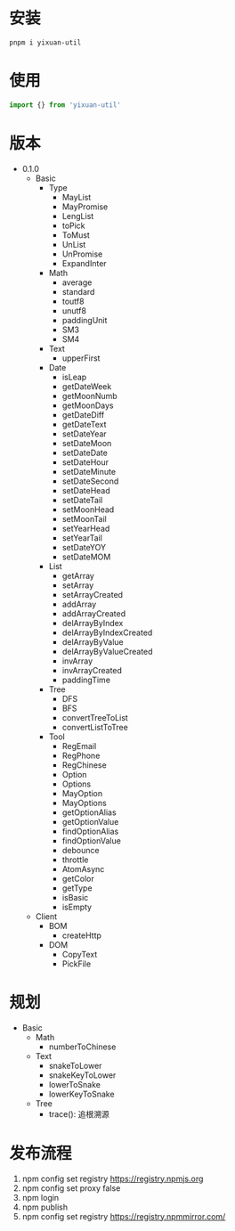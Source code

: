 # 安装

```
pnpm i yixuan-util
```

# 使用

```ts
import {} from 'yixuan-util'
```

# 版本

- 0.1.0
  - Basic
    - Type
      - MayList
      - MayPromise
      - LengList
      - toPick
      - ToMust
      - UnList
      - UnPromise
      - ExpandInter
    - Math
      - average
      - standard
      - toutf8
      - unutf8
      - paddingUnit
      - SM3
      - SM4
    - Text
      - upperFirst
    - Date
      - isLeap
      - getDateWeek
      - getMoonNumb
      - getMoonDays
      - getDateDiff
      - getDateText
      - setDateYear
      - setDateMoon
      - setDateDate
      - setDateHour
      - setDateMinute
      - setDateSecond
      - setDateHead
      - setDateTail
      - setMoonHead
      - setMoonTail
      - setYearHead
      - setYearTail
      - setDateYOY
      - setDateMOM
    - List
      - getArray
      - setArray
      - setArrayCreated
      - addArray
      - addArrayCreated
      - delArrayByIndex
      - delArrayByIndexCreated
      - delArrayByValue
      - delArrayByValueCreated
      - invArray
      - invArrayCreated
      - paddingTime
    - Tree
      - DFS
      - BFS
      - convertTreeToList
      - convertListToTree
    - Tool
      - RegEmail
      - RegPhone
      - RegChinese
      - Option
      - Options
      - MayOption
      - MayOptions
      - getOptionAlias
      - getOptionValue
      - findOptionAlias
      - findOptionValue
      - debounce
      - throttle
      - AtomAsync
      - getColor
      - getType
      - isBasic
      - isEmpty
  - Client
    - BOM
      - createHttp
    - DOM
      - CopyText
      - PickFile

# 规划

- Basic
  - Math
    - numberToChinese
  - Text
    - snakeToLower
    - snakeKeyToLower
    - lowerToSnake
    - lowerKeyToSnake
  - Tree
    - trace(): 追根溯源


# 发布流程

1. npm config set registry https://registry.npmjs.org
2. npm config set proxy false
3. npm login
4. npm publish
5. npm config set registry https://registry.npmmirror.com/
